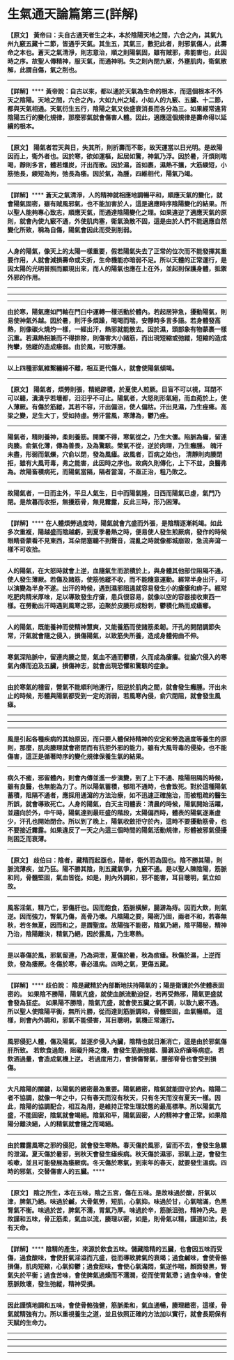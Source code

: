 # 生氣通天論篇第三(詳解)

**【原文】**
**黃帝曰：夫自古通天者生之本，本於陰陽天地之間，六合之內，其氣九州九竅五藏十二節，皆通乎天氣。其生五，其氣三，數犯此者，則邪氣傷人，此壽命之本也。蒼天之氣清淨，則志意治，順之則陽氣固，雖有賊邪，弗能害也，此因時之序。故聖人傳精神，服天氣，而通神明。失之則內閉九竅，外壅肌肉，衛氣散解，此謂自傷，氣之削也。**
****
**【詳解】******
**黃帝說：自古以來，都以通於天氣為生命的根本，而這個根本不外天之陰陽。天地之間，六合之內，大如九州之域，小如人的九竅、五臟、十二節，都與天氣相通。天氣衍生五行，陰陽之氣又依盛衰消長而各分為三。如果經常違背陰陽五行的變化規律，那麼邪氣就會傷害人體。因此，適應這個規律是壽命得以延續的根本。**
****
**【原文】**
**陽氣者若天與日，失其所，則折壽而不彰，故天運當以日光明。是故陽因而上，衛外者也。因於寒，欲如運樞，起居如驚，神氣乃浮。因於暑，汗煩則喘喝，靜則多言，體若燔炭，汗出而散。因於濕，首如裹，濕熱不攘，大筋緛短，小筋弛長，緛短為拘，弛長為痿。因於氣，為腫，四維相代，陽氣乃竭。**
****
**【詳解】******
**蒼天之氣清淨，人的精神就相應地調暢平和，順應天氣的變化，就會陽氣固密，雖有賊風邪氣，也不能加害於人，這是適應時序陰陽變化的結果。所以聖人能夠專心致志，順應天氣，而通達陰陽變化之理。如果違逆了適應天氣的原則，就會內使九竅不通，外使肌肉塞，衛氣渙散不固，這是由於人們不能適應自然變化所致，稱為自傷，陽氣會因此而受到削弱。**
****
**人身的陽氣，像天上的太陽一樣重要，假若陽氣失去了正常的位次而不能發揮其重要作用，人就會減損壽命或夭折，生命機能亦暗弱不足。所以天體的正常運行，是因太陽的光明普照而顯現出來，而人的陽氣也應在上在外，並起到保護身體，抵禦外邪的作用。**
****
****
****
**由於寒，陽氣應如門軸在門臼中運轉一樣活動於體內。若起居猝急，擾動陽氣，則易使神氣外越。因於暑，則汗多煩躁，喝喝而喘，安靜時多言多語。若身體發高熱，則像碳火燒灼一樣，一經出汗，熱邪就能散去。因於濕，頭部象有物蒙裹一樣沉重。若濕熱相兼而不得排除，則傷害大小諸筋，而出現短縮或弛縱，短縮的造成拘攣，弛縱的造成痿弱。由於風，可致浮腫。**
****
**以上四種邪氣維繫纏綿不離，相互更代傷人，就會使陽氣傾竭。**
****
**【原文】**
**陽氣者，煩勞則張，精絕辟積，於夏使人煎厥。目盲不可以視，耳閉不可以聽，潰潰乎若壞都，汨汨乎不可止。陽氣者，大怒則形氣絕，而血菀於上，使人薄厥。有傷於筋縱，其若不容，汗出偏沮，使人偏枯。汗出見濕，乃生痤疿。高梁之變，足生大丁，受如持虛。勞汗當風，寒薄為，鬱乃痤。**
****
**陽氣者，精則養神，柔則養筋。開闔不得，寒氣從之，乃生大僂。陷脈為瘺，留連肉腠。俞氣化薄，傳為善畏，及為驚駭。榮氣不從，逆於肉理，乃生癰腫。**
**魄汗未盡，形弱而氣爍，穴俞以閉，發為風瘧。故風者，百病之始也，**
**清靜則肉腠閉拒，雖有大風苛毒，弗之能害，此因時之序也。故病久則傳化，上下不並，良醫弗為。故陽畜積病死，而陽氣當隔，隔者當瀉，不亟正治，粗乃敗之。**
****
**故陽氣者，一日而主外，平旦人氣生，日中而陽氣隆，日西而陽氣已虛，氣門乃閉。是故暮而收拒，無擾筋骨，無見霧露，反此三時，形乃困薄。**
****
**【詳解】******
**在人體煩勞過度時，陽氣就會亢盛而外張，是陰精逐漸耗竭。如此多次重複，陽越盛而陰越虧，到夏季暑熱之時，便易使人發生煎厥病，發作的時候眼睛昏蒙看不見東西，耳朵閉塞聽不到聲音，混亂之時就像都城崩毀，急流奔瀉一樣不可收拾。**
****
**人的陽氣，在大怒時就會上逆，血隨氣生而淤積於上，與身體其他部位阻隔不通，使人發生薄厥。若傷及諸筋，使筋弛縱不收，而不能隨意運動。經常半身出汗，可以演變為半身不遂。出汗的時候，遇到濕邪阻遏就容易發生小的瘡瘡和痱子。經常吃肥肉精米厚味，足以導致發生疔瘡，患兵很容易，就像以空的容器接收東西一樣。在勞動出汗時遇到風寒之邪，迫聚於皮腠形成粉刺，鬱積化熱而成瘡癤。**
****
**人的陽氣，既能養神而使精神慧爽，又能養筋而使諸筋柔韌。汗孔的開閉調節失常，汗氣就會隨之侵入，損傷陽氣，以致筋失所養，造成身體俯曲不伸。**
****
**寒氣深陷脈中，留連肉****腠****之間，氣血不通而鬱積，久而成為瘡瘻。從腧穴侵入的寒氣內傳而迫及五臟，損傷神志，就會出現恐懼和驚駭的症象。**
****
**由於寒氣的稽留，營氣不能順利地運行，阻逆於肌肉之間，就會發生癰腫。汗出未止的時候，形體與陽氣都受到一定的消弱，若風寒內侵，俞穴閉阻，就會發生風瘧。**
****
****
****
**風是引起各種疾病的其始原因，而只要人體保持精神的安定和勞逸適度等養生的原則，那麼，肌肉腠理就會密閉而有抗拒外邪的能力，雖有大風苛毒的侵染，也不能傷害，這正是循著時序的變化規律保養生氣的結果。**
****
**病久不癒，邪留體內，則會內傳並進一步演變，到了上下不通、陰陽阻隔的時候，雖有良醫，也無能為力了。所以陽氣蓄積，郁阻不通時，也會致死。對於這種陽氣蓄積，阻隔不通者，應採用通瀉的方法治療，如不迅速正確施治，而被粗疏的醫生所誤，就會導致死亡。人身的陽氣，白天主司體表：清晨的時候，陽氣開始活躍，並趨向於外，中午時，陽氣達到最旺盛的階段，太陽偏西時，體表的陽氣逐漸虛少，汗孔也開始閉合。所以到了晚上，陽氣收斂拒守於內，這時不要擾動筋骨，也不要接近霧露。如果違反了一天之內這三個時間的陽氣活動規律，形體被邪氣侵擾則困乏而衰薄。**
****
**【原文】**
**歧伯曰：陰者，藏精而起亟也，陽者，衛外而為固也。陰不勝其陽，則脈流薄疾，並乃狂。陽不勝其陰，則五藏氣爭，九竅不通。是以聖人陳陰陽，筋脈和同，骨髓堅固，氣血皆從。如是，則內外調和，邪不能害，耳目聰明，氣立如故。**
****
**風客淫氣，精乃亡，邪傷肝也。因而飽食，筋脈橫解，腸澼為痔。因而大飲，則氣逆。因而強力，腎氣乃傷，高骨乃壞。凡陰陽之要，陽密乃固，兩者不和，若春無秋，若冬無夏，因而和之，是謂聖度。故陽強不能密，陰氣乃絕，陰平陽秘，精神乃治，陰陽離決，精氣乃絕，因於露風，乃生寒熱。**
****
**是以春傷於風，邪氣留連，乃為洞泄，夏傷於暑，秋為痎瘧。秋傷於濕，上逆而欬，發為痿厥。冬傷於寒，春必溫病。四時之氣，更傷五藏。**
****
**【詳解】******
**歧伯說：**
**陰是藏精於內部斷地扶持陽氣的；陽是衛護於外使體表固密的。**
**如果陰不勝陽，陽氣亢盛，就使血脈流動迫促，若再受熱邪，陽氣更盛就會發為狂症。**
**如果陽不勝陰，陰氣亢盛，就會使五臟之氣不調，以致九竅不通。**
**所以聖人使陰陽平衡，無所片勝，從而達到筋脈調和，骨髓堅固，血氣暢順。**
**這樣，則會內外調和，邪氣不能侵害，耳目聰明，氣機正常運行。**
****
**風邪侵犯人體，傷及陽氣，並逐步侵入內臟，陰精也就日漸消亡，這是由於邪氣傷肝所致。**
**若飲食過飽，阻礙升降之機，會發生筋脈弛縱、腸澼及疥瘡等病症。**
**若飲酒過量，會造成氣機上逆。**
**若過度用力，會損傷腎氣，腰部脊骨也會受到損傷。**
****
**大凡陰陽的關鍵，以陽氣的緻密最為重要。陽氣緻密，陰氣就能固守於內。陰陽二者不協調，就像一年之中，只有春天而沒有秋天，只有冬天而沒有夏天一樣。因此，陰陽的協調配合，相互為用，是維持正常生理狀態的最高標準。所以陽氣亢盛，不能固密，陰氣就會竭絕。陰氣和平，陽氣固密，人的精神才會正常。如果陰陽分離決絕，人的精氣就會隨之而竭絕。**
****
**由於霧露風寒之邪的侵犯，就會發生寒熱。春天傷於風邪，留而不去，會發生急驟的泄瀉。夏天傷於暑邪，到秋天會發生瘧疾病。秋天傷於濕邪，邪氣上逆，會發生咳嗽，並且可能發展為痿厥病。冬天傷於寒氣，到來年的春天，就要發生溫病。四時的邪氣，交替傷害人的五臟。******
****
**【原文】**
**陰之所生，本在五味，陰之五宮，傷在五味。是故味過於酸，肝氣以津，脾氣乃絕。味過於鹹，大骨氣勞，短肌，心氣抑。味過於甘，心氣喘滿，色黑腎氣不衡。味過於苦，脾氣不濡，胃氣乃厚。味過於辛，筋脈沮弛，精神乃央。是故謹和五味，骨正筋柔，氣血以流，腠理以密，如是，則骨氣以精，謹道如法，長有天命。**
****
**【詳解】******
**陰精的產生，來源於飲食五味。儲藏陰精的五臟，也會因五味而受傷，過食酸味，會使肝氣淫溢而亢盛，從而導致脾氣的衰竭；過食鹹味，會使骨骼損傷，肌肉短縮，心氣抑鬱；過食甜味，會使心氣滿悶，氣逆作喘，顏面發黑，腎氣失於平衡；過食苦味，會使脾氣過燥而不濡潤，從而使胃氣滯；過食辛味，會使筋脈敗壞，發生弛縱，精神受損。**
****
**因此謹慎地調和五味，會使骨骼強健，筋脈柔和，氣血通暢，腠理緻密，這樣，骨氣就精強有力。所以重視養生之道，並且依照正確的方法加以實行，就會長期保有天賦的生命力。**
****
****
****
****


